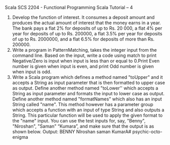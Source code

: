 Scala SCS 2204 - Functional Programming
Scala Tutorial – 4
1. Develop the function of interest. It consumes a deposit amount and produces the actual
   amount of interest that the money earns in a year. The bank pays a flat 2% for deposits of up to
   Rs. 20 000, a flat 4% per year for deposits of up to Rs. 200000, a flat 3.5% per year for deposits
   of up to Rs. 2000000, and a flat 6.5% for deposits of more than Rs. 200000.
2. Write a program in PatternMatching, takes the integer input from the command line. Based
   on the input, write a code using match to print Negative/Zero is input when input is less than or
   equal to 0.Print Even number is given when input is even, and print Odd number is given when
   input is odd.
3. Write a Scala program which defines a method named "toUpper" and it accepts a String as
   input parameter that is then formatted to upper case as output. Define another method named
   "toLower'' which accepts a String as input parameter and formats the input to lower case as
   output. Define another method named "formatNames" which also has an input String called
   "name". This method however has a parameter group which accepts a function with an input of
   type String and also outputs a String. This particular function will be used to apply the given
   format to the "name" input. You can use the test inputs for, say, "Benny", "Niroshan", "Saman"
   “Kumara”, and make sure that the output is as shown below.
   Output:
   BENNY
   NIroshan
   saman
   KumarA# psychic-octo-enigma
